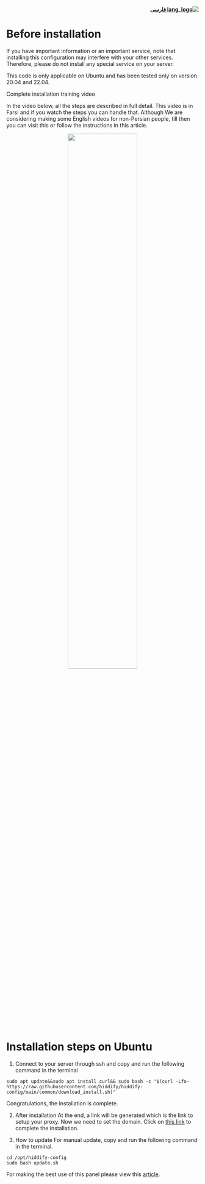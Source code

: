 <div dir="rtl">

[**![lang_logo](https://raw.githubusercontent.com/stevenrskelton/flag-icon/master/png/16/country-4x3/ir.png) فارسی**](https://github.com/hiddify/hiddify-config/wiki/%D9%86%D8%B5%D8%A8-%D8%B3%D8%B1%DB%8C%D8%B9-%D8%AF%D8%B1-%D8%A7%D9%88%D8%A8%D9%88%D9%86%D8%AA%D9%88)
</div>


# Before installation

If you have important information or an important service, note that installing this configuration may interfere with your other services. Therefore, please do not install any special service on your server.

This code is only applicable on Ubuntu and has been tested only on version 20.04 and 22.04.




Complete installation training video

In the video below, all the steps are described in full detail. This video is in Farsi and if you watch the steps you can handle that. Although We are considering making some English videos for non-Persian people, till then you can visit this or follow the instructions in this article.

<div align=center>

<a href="https://www.youtube.com/watch?v=_LYFqrXVupI" >
 <img width="60%" src="https://user-images.githubusercontent.com/125398461/229776443-bde03106-275d-4eeb-8f37-a300ed96d55d.png" />
</a>
</div>

# Installation steps on Ubuntu
1. Connect to your server through ssh and copy and run the following command in the terminal

```
sudo apt update&&sudo apt install curl&& sudo bash -c "$(curl -Lfo- https://raw.githubusercontent.com/hiddify/hiddify-config/main/common/download_install.sh)"
```

Congratulations, the installation is complete. 


2. After installation
At the end, a link will be generated which is the link to setup your proxy. Now we need to set the domain. Click on [this link](https://github.com/hiddify/hiddify-config/wiki/Guide-for-setting-up-the-domain-and-finalizing-the-installation) to complete the installation.

3. How to update 
For manual update, copy and run the following command in the terminal.

```
cd /opt/hiddify-config
sudo bash update.sh
```

For making the best use of this panel please view this [article](https://github.com/hiddify/hiddify-config/wiki/How-to-configure-Hiddify-Panel-properly).
